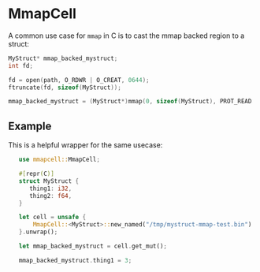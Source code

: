 # MmapCell

A common use case for `mmap` in C is to cast the mmap backed region to a struct:
```c
MyStruct* mmap_backed_mystruct;
int fd;

fd = open(path, O_RDWR | O_CREAT, 0644);
ftruncate(fd, sizeof(MyStruct));

mmap_backed_mystruct = (MyStruct*)mmap(0, sizeof(MyStruct), PROT_READ | PROT_WRITE, MAP_SHARED, fd, 0);
```

## Example

This is a helpful wrapper for the same usecase:
```rust
   use mmapcell::MmapCell;

   #[repr(C)]
   struct MyStruct {
      thing1: i32,
      thing2: f64,
   }

   let cell = unsafe {
       MmapCell::<MyStruct>::new_named("/tmp/mystruct-mmap-test.bin")
   }.unwrap();

   let mmap_backed_mystruct = cell.get_mut();

   mmap_backed_mystruct.thing1 = 3;
```
